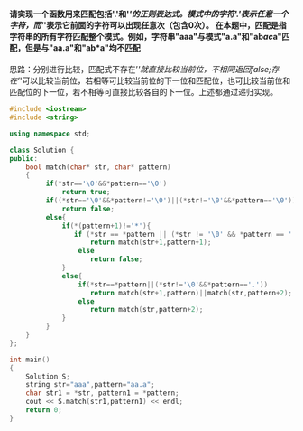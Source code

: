 #### 请实现一个函数用来匹配包括'.'和'*'的正则表达式。模式中的字符'.'表示任意一个字符，而'*'表示它前面的字符可以出现任意次（包含0次）。 在本题中，匹配是指字符串的所有字符匹配整个模式。例如，字符串"aaa"与模式"a.a"和"ab*ac*a"匹配，但是与"aa.a"和"ab*a"均不匹配
思路：分别进行比较，匹配式不存在’*'就直接比较当前位，不相同返回false;存在’*'可以比较当前位，若相等可比较当前位的下一位和匹配位，也可比较当前位和匹配位的下一位，若不相等可直接比较各自的下一位。上述都通过递归实现。
```cpp
#include <iostream>
#include <string>

using namespace std;

class Solution {
public:
    bool match(char* str, char* pattern)
    {
         if(*str=='\0'&&*pattern=='\0')
             return true;
         if((*str=='\0'&&*pattern!='\0')||(*str!='\0'&&*pattern=='\0'))
             return false;
         else{
             if(*(pattern+1)!='*'){
                if (*str == *pattern || (*str != '\0' && *pattern == '.'))
                    return match(str+1,pattern+1);
                 else
                    return false;
             }
             else{
                 if(*str==*pattern||(*str!='\0'&&*pattern=='.'))
                    return match(str+1,pattern)||match(str,pattern+2);
                 else
                    return match(str,pattern+2);
             }
         }
    }
};

int main()
{
    Solution S;
    string str="aaa",pattern="aa.a";
    char str1 = *str, pattern1 = *pattern;
    cout << S.match(str1,pattern1) << endl;
    return 0;
}
```
